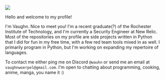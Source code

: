 <img src="https://raw.githubusercontent.com/dwyl/repo-badges/4720fcd2ccfadea4715475628987cf7c95542373/svg/build-passing.svg">

Hello and welcome to my profile!

I'm Vaughn. Nice to meet you! I'm a recent graduate(?) of the Rochester Institute of Technology, and I'm currently a Security Engineer at New Relic. Most of the repositories on my profile are side projects written in Python that I did for fun in my free time, with a few red team tools mixed in as well. I primarily program in Python, but I'm working on expanding my repertoire of languages.

To contact me either ping me on Discord `@wauhn` or send me an email at `vaughnwoerpel@gmail.com`. I'm open to chatting about programming, cooking, anime, manga, you name it :)
